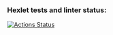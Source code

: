 ### Hexlet tests and linter status:
[![Actions Status](https://github.com/OverNovik/frontend-project-lvl2/workflows/hexlet-check/badge.svg)](https://github.com/OverNovik/frontend-project-lvl2/actions)